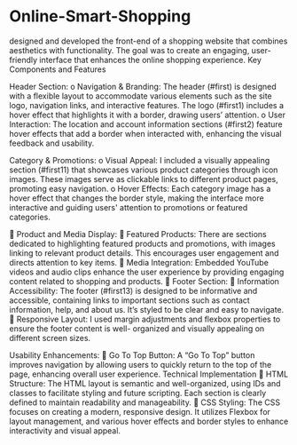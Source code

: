 # Online-Smart-Shopping
designed and developed the front-end of a shopping website
that combines aesthetics with functionality. The goal was to
create an engaging, user-friendly interface that enhances the
online shopping experience.
Key Components and Features 

Header Section:
o Navigation & Branding: The header (#first) is
designed with a flexible layout to accommodate
various elements such as the site logo, navigation
links, and interactive features. The logo (#first1)
includes a hover effect that highlights it with a
border, drawing users’ attention.
o User Interaction: The location and account
information sections (#first2) feature hover effects
that add a border when interacted with, enhancing
the visual feedback and usability.

Category & Promotions:
o Visual Appeal: I included a visually appealing
section (#first11) that showcases various product
categories through icon images. These images serve
as clickable links to different product pages,
promoting easy navigation.
o Hover Effects: Each category image has a hover
effect that changes the border style, making the
interface more interactive and guiding users'
attention to promotions or featured categories.

 Product and Media Display:
 Featured Products: There are sections dedicated to
highlighting featured products and promotions, with
images linking to relevant product details. This
encourages user engagement and directs attention to key
items.
 Media Integration: Embedded YouTube videos and
audio clips enhance the user experience by providing
engaging content related to shopping and products.
 Footer Section:
 Information Accessibility: The footer (#first13) is
designed to be informative and accessible, containing
links to important sections such as contact information,
help, and about us. It’s styled to be clear and easy to
navigate.
 Responsive Layout: I used margin adjustments and
flexbox properties to ensure the footer content is well-
organized and visually appealing on different screen
sizes.

Usability Enhancements:
 Go To Top Button: A “Go To Top” button improves
navigation by allowing users to quickly return to the top
of the page, enhancing overall user experience.
Technical Implementation
 HTML Structure: The HTML layout is semantic and
well-organized, using IDs and classes to facilitate styling
and future scripting. Each section is clearly defined to
maintain readability and manageability.
 CSS Styling: The CSS focuses on creating a modern,
responsive design. It utilizes Flexbox for layout
management, and various hover effects and border styles
to enhance interactivity and visual appeal.
